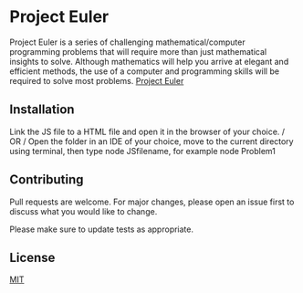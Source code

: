 # Project Euler

Project Euler is a series of challenging mathematical/computer programming problems that will require more than just mathematical insights to solve. Although mathematics will help you arrive at elegant and efficient methods, the use of a computer and programming skills will be required to solve most problems.
[Project Euler](https://projecteuler.net/)
## Installation
Link the JS file to a HTML file and open it in the browser of your choice. /
OR /
Open the folder in an IDE of your choice, move to the current directory using terminal, then type node JSfilename, for example node Problem1

## Contributing
Pull requests are welcome. For major changes, please open an issue first to discuss what you would like to change.

Please make sure to update tests as appropriate.

## License
[MIT](https://choosealicense.com/licenses/mit/)
